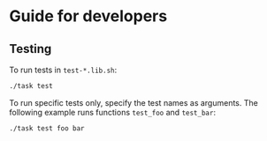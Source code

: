 # Guide for developers

## Testing

To run tests in `test-*.lib.sh`:
```bash
./task test
```

To run specific tests only, specify the test names as arguments. The following example runs functions `test_foo` and `test_bar`:

```bash
./task test foo bar
```

